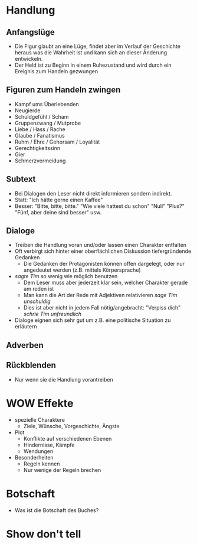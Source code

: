 # Handlung

## Anfangslüge
- Die Figur glaubt an eine Lüge, findet aber im Verlauf der Geschichte heraus was die Wahrheit ist und kann sich an dieser Änderung entwickeln.
- Der Held ist zu Beginn in einem Ruhezustand und wird durch ein Ereignis zum Handeln gezwungen

## Figuren zum Handeln zwingen
- Kampf ums Überlebenden
- Neugierde
- Schuldgefühl / Scham
- Gruppenzwang / Mutprobe
- Liebe / Hass / Rache
- Glaube / Fanatismus
- Ruhm / Ehre / Gehorsam / Loyalität
- Gerechtigkeitssinn
- Gier
- Schmerzvermeidung

## Subtext
- Bei Dialogen den Leser nicht direkt informieren sondern indirekt.
- Statt: "Ich hätte gerne einen Kaffee"
- Besser: "Bitte, bitte, bitte." "Wie viele hattest du schon" "Null" "Plus?" "Fünf, aber deine sind besser" usw.

## Dialoge
- Treiben die Handlung voran und/oder lassen einen Charakter entfalten
- Oft verbirgt sich hinter einer oberflächlichen Diskussion tiefergründende Gedanken
  - Die Gedanken der Protagonisten können offen dargelegt, oder nur angedeutet werden (z.B. mittels Körpersprache)
- *sagte Tim* so wenig wie möglich benutzen
  - Dem Leser muss aber jederzeit klar sein, welcher Charakter gerade am reden ist
  - Man kann die Art der Rede mit Adjektiven relativieren *sage Tim unschuldig*
  - Dies ist aber nicht in jedem Fall nötig/angebracht: "Verpiss dich" *schrie Tim unfreundlich*
- Dialoge eignen sich sehr gut um z.B. eine politische Situation zu erläutern

## Adverben

## Rückblenden
- Nur wenn sie die Handlung vorantreiben

# WOW Effekte
- spezielle Charaktere
  - Ziele, Wünsche, Vorgeschichte, Ängste
- Plot
  - Konflikte auf verschiedenen Ebenen
  - Hindernisse, Kämpfe
  - Wendungen
- Besonderheiten
  - Regeln kennen
  - Nur wenige der Regeln brechen

# Botschaft
- Was ist die Botschaft des Buches?

# Show don't tell
